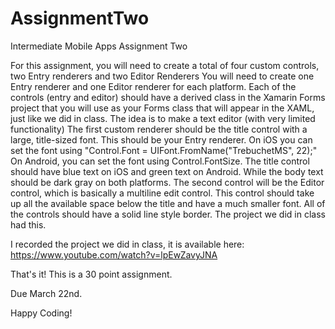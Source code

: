 # AssignmentTwo
Intermediate Mobile Apps Assignment Two

For this assignment, you will need to create a total of four custom controls, two Entry renderers and two Editor Renderers
You will need to create one Entry renderer and one Editor renderer for each platform.
Each of the controls (entry and editor) should have a derived class in the Xamarin Forms project that you will use as your Forms class that will appear in the XAML, just like we did in class.
The idea is to make a text editor (with very limited functionality)
The first custom renderer should be the title control with a large, title-sized font.  This should be your Entry renderer.  On iOS you can set the font using "Control.Font = UIFont.FromName("TrebuchetMS", 22);"
On Android, you can set the font using Control.FontSize.
The title control should have blue text on iOS and green text on Android.  While the body text should be dark gray on both platforms.
The second control will be the Editor control, which is basically a multiline edit control.  This control should take up all the available space below the title and have a much smaller font.
All of the controls should have a solid line style border.  The project we did in class had this.

I recorded the project we did in class, it is available here:
https://www.youtube.com/watch?v=lpEwZavyJNA


That's it!  This is a 30 point assignment.

Due March 22nd.

Happy Coding!
